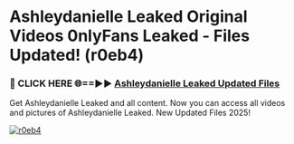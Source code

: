 # Ashleydanielle Leaked Original Videos 0nlyFans Leaked - Files Updated! (r0eb4)

<h3>🔴 CLICK HERE 🌐==►► <a href="https://tinyurl.com/2m67pmp6" rel="nofollow">Ashleydanielle Leaked Updated Files</a></h3>

Get Ashleydanielle Leaked and all content. Now you can access all videos and pictures of Ashleydanielle Leaked. New Updated Files 2025!

[![r0eb4](https://i.imgur.com/H4QAA4z.gif)](https://tinyurl.com/2m67pmp6)